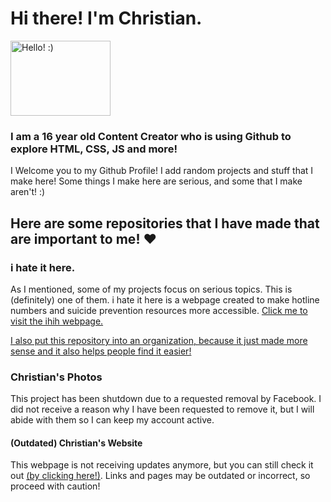 # Hi there! I'm Christian. 
<img src="https://c.tenor.com/eeyZsVwZScsAAAAM/anime-wave.gif" alt="Hello! :)" width="160" height="120">

### I am a 16 year old Content Creator who is using Github to explore HTML, CSS, JS and more!
I Welcome you to my Github Profile! I add random projects and stuff that I make here!
Some things I make here are serious, and some that I make aren't! :)

## Here are some repositories that I have made that are important to me! ❤️

### i hate it here.
As I mentioned, some of my projects focus on serious topics. This is (definitely) one of them.
i hate it here is a webpage created to make hotline numbers and suicide prevention resources more accessible.
<a href="https://ihith.github.io/ihih/">Click me to visit the ihih webpage.</a>

<a href="https://github.com/ihith">I also put this repository into an organization, because it just made more sense and it also helps people find it easier!</a>

### Christian's Photos
This project has been shutdown due to a requested removal by Facebook. I did not receive a reason why I have been requested to remove it, but I will abide with them so I can keep my account active.

#### (Outdated) Christian's Website
This webpage is not receiving updates anymore, but you can still check it out <a href="https://christianbrasch.github.io/site/">(by clicking here!)</a>. Links and pages may be outdated or incorrect, so proceed with caution!
